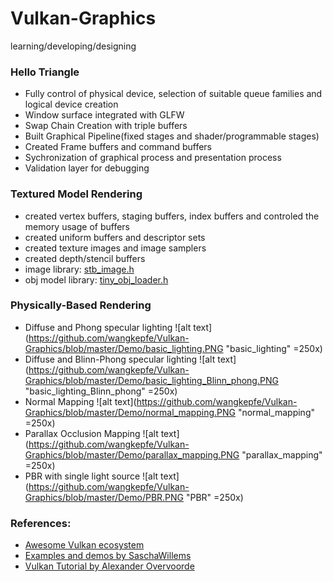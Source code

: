 # Vulkan-Graphics
learning/developing/designing

<h3>Hello Triangle</h3>

* Fully control of physical device, selection of suitable queue families and logical device creation
* Window surface integrated with GLFW
* Swap Chain Creation with triple buffers
* Built Graphical Pipeline(fixed stages and shader/programmable stages)
* Created Frame buffers and command buffers
* Sychronization of graphical process and presentation process
* Validation layer for debugging

<h3>Textured Model Rendering</h3>

* created vertex buffers, staging buffers, index buffers and controled the memory usage of buffers
* created uniform buffers and descriptor sets
* created texture images and image samplers
* created depth/stencil buffers
* image library: <a href='https://github.com/nothings/stb'>stb_image.h</a>
* obj model library: <a href='https://github.com/syoyo/tinyobjloader'>tiny_obj_loader.h</a>

<h3>Physically-Based Rendering</h3>

* Diffuse and Phong specular lighting
  ![alt text](https://github.com/wangkepfe/Vulkan-Graphics/blob/master/Demo/basic_lighting.PNG "basic_lighting" =250x)
* Diffuse and Blinn-Phong specular lighting
  ![alt text](https://github.com/wangkepfe/Vulkan-Graphics/blob/master/Demo/basic_lighting_Blinn_phong.PNG "basic_lighting_Blinn_phong" =250x)
* Normal Mapping
  ![alt text](https://github.com/wangkepfe/Vulkan-Graphics/blob/master/Demo/normal_mapping.PNG "normal_mapping" =250x)
* Parallax Occlusion Mapping
  ![alt text](https://github.com/wangkepfe/Vulkan-Graphics/blob/master/Demo/parallax_mapping.PNG "parallax_mapping" =250x)
* PBR with single light source
  ![alt text](https://github.com/wangkepfe/Vulkan-Graphics/blob/master/Demo/PBR.PNG "PBR" =250x)

<h3>References: </h3>

* <a href='http://vinjn.github.io/awesome-vulkan/'>Awesome Vulkan ecosystem</a>
* <a href='https://github.com/SaschaWillems/Vulkan'>Examples and demos by SaschaWillems</a>
* <a href='https://vulkan-tutorial.com/Introduction'>Vulkan Tutorial by Alexander Overvoorde</a>
